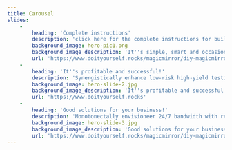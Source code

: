 ```yaml
---
title: Carousel
slides:
    -
        heading: 'Complete instructions'
        description: 'click here for the complete instructions for building a MagicMirror²'
        background_image: hero-pic1.png
        background_image_description: 'It''s simple, smart and occasionally magical.'
        url: 'https://www.doityourself.rocks/magicmirror/diy-magicmirror-1-materialliste/'
    -
        heading: 'It''s profitable and successful!'
        description: 'Synergistically enhance low-risk high-yield testing procedures with clicks-and-mortar architectures.<br>Compellingly revolutionize future-proof interfaces and.'
        background_image: hero-slide-2.jpg
        background_image_description: 'It''s profitable and successful!'
        url: 'https://www.doityourself.rocks'
    -
        heading: 'Good solutions for your business!'
        description: 'Monotonectally envisioneer 24/7 bandwidth with reliable imperatives. Continually unleash unique<br>niches after go forward.'
        background_image: hero-slide-3.jpg
        background_image_description: 'Good solutions for your business!'
        url: 'https://www.doityourself.rocks/magicmirror/diy-magicmirror-1-materialliste/'
---
```


